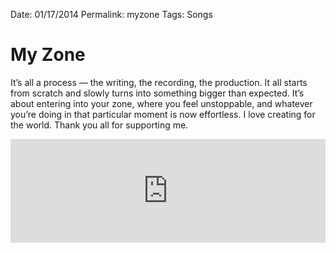 Date: 01/17/2014
Permalink: myzone
Tags: Songs

# My Zone

It’s all a process — the writing, the recording, the production. It all starts from scratch and slowly turns into something bigger than expected. It’s about entering into your zone, where you feel unstoppable, and whatever you’re doing in that particular moment is now effortless. I love creating for the world. Thank you all for supporting me.

<iframe frameborder="no" height="166" scrolling="no" src="https://w.soundcloud.com/player/?url=https%3A//api.soundcloud.com/tracks/129918720&amp;color=479db1&amp;auto_play=false&amp;show_artwork=false" width="100%"></iframe>